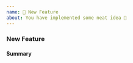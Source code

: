 ```yaml
---
name: 🎉 New Feature
about: You have implemented some neat idea 🎩
---
```


### New Feature

<!-- Fill in the relevant information below to help triage your issue. -->

#### Summary

<!-- Provide a summary of the feature you have implemented. -->
